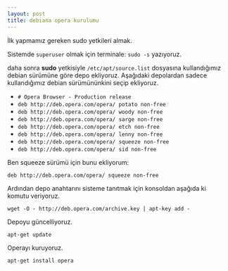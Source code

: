 ```yaml
---
layout: post
title: debiana opera kurulumu
---
```


İlk yapmamız gereken sudo yetkileri almak. 

Sistemde `superuser` olmak için terminale: `sudo -s` yazıyoruz.

daha sonra **sudo** yetkisiyle `/etc/apt/source.list` dosyasına kullandığımız debian sürümüne göre depo ekliyoruz. Aşağıdaki depolardan sadece kullandığımız debian sürümününkini seçip ekliyoruz.

- `# Opera Browser - Production release`
- `deb http://deb.opera.com/opera/ potato non-free`
- `deb http://deb.opera.com/opera/ woody non-free`
- `deb http://deb.opera.com/opera/ sarge non-free`
- `deb http://deb.opera.com/opera/ etch non-free`
- `deb http://deb.opera.com/opera/ lenny non-free`
- `deb http://deb.opera.com/opera/ squeeze non-free`
- `deb http://deb.opera.com/opera/ sid non-free`

Ben squeeze sürümü için bunu ekliyorum:

`deb http://deb.opera.com/opera/ squeeze non-free`

Ardından depo anahtarını sisteme tanıtmak için konsoldan aşağıda ki komutu veriyoruz.

`wget -O - http://deb.opera.com/archive.key | apt-key add -`

Depoyu güncelliyoruz.

`apt-get update`

Operayı kuruyoruz.

`apt-get install opera`








